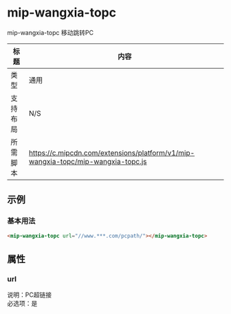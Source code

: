# mip-wangxia-topc

mip-wangxia-topc 移动跳转PC  

标题|内容
----|----
类型|通用
支持布局|N/S
所需脚本|https://c.mipcdn.com/extensions/platform/v1/mip-wangxia-topc/mip-wangxia-topc.js

## 示例

### 基本用法
```html
<mip-wangxia-topc url="//www.***.com/pcpath/"></mip-wangxia-topc>
```

## 属性

### url

说明：PC超链接  
必选项：是  
